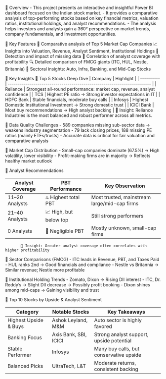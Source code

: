 📁 Overview
      - This project presents an interactive and insightful Power BI dashboard focused on the Indian stock market.
      - It provides a comparative analysis of top-performing stocks based on key financial metrics, valuation ratios, institutional holdings, and analyst recommendations.
      - The analysis helps investors and analysts gain a 360° perspective on market trends, company fundamentals, and investment opportunities.

📌 Key Features
     🏢 Comparative analysis of Top 5 Market Cap Companies
     📈 Insights into Valuation, Revenue, Analyst Sentiment, Institutional Holdings
    🧹 Detection and impact of missing data
    🧠 Correlation of analyst coverage with profitability
    🔍 Detailed comparison of FMCG giants (ITC, HUL, Nestle, Britannia)
    🏦 Sectoral insights: Auto, Infra, Banking, and Mid-Cap Stocks

🧠 Key Insights
    🔹 Top 5 Stocks Deep Dive
| Company    | Highlight                                                                |
| ---------- | ------------------------------------------------------------------------ |
| Reliance   | Strongest all-round performance: market cap, revenue, analyst confidence |
| TCS        | Highest PE ratio → Strong investor expectations in IT                    |
| HDFC Bank  | Stable financials, moderate buy calls                                    |
| Infosys    | Highest Domestic Institutional Investment → Strong domestic trust        |
| ICICI Bank | Most buy recommendations → High analyst backing                          |
     📌 Insight: Reliance Industries is the most balanced and robust performer across all metrics.

  🔹 Data Quality Challenges
      - 589 companies missing sub-sector data → weakens industry segmentation
      - 79 lack closing prices, 188 missing PE ratios (mainly ETFs/trusts)
      - Accurate data is critical for fair valuation and comparative analysis

   
 🔹 Market Cap Distribution
     - Small-cap companies dominate (67.5%) → High volatility, lower visibility
     - Profit-making firms are in majority → Reflects healthy market outlook   
 
 🔹 Analyst Recommendations
     
  | Analyst Coverage | PBT Performance        | Key Observation                              |
  | ---------------- | ---------------------- | -------------------------------------------- |
  | 11–20 Analysts   | 🔝 Highest total PBT   | Most trusted, mainstream large/mid-cap firms |
  | 21–40 Analysts   | 📈 High, but below top | Still strong performers                      |
  | 0 Analysts       | 🔻 Negligible PBT      | Mostly unknown, small-cap firms              |
           📌 Insight: Greater analyst coverage often correlates with higher profitability
      
🔹 Sector Comparisons (FMCG)
    - ITC leads in Revenue, PBT, and Taxes Paid
    - HUL ranks 2nd → Good financials and compliance
    - Nestle vs Britannia → Similar revenue; Nestle more profitable

🔹 Institutional Holding Trends
    - Zomato, Dixon → Rising DII interest
    - ITC, Dr. Reddy’s → Slight DII decrease → Possibly profit booking
    - Dixon shines among mid-caps → Gaining visibility and trust   
    
🔹 Top 10 Stocks by Upside & Analyst Sentiment

   | Category              | Notable Stocks          | Key Takeaways                            |
   | --------------------- | ----------------------- | ---------------------------------------- |
   | Highest Upside & Buys | Ashok Leyland, M\&M     | Auto sector is highly favored            |
   | Banking Focus         | Axis Bank, SBI, ICICI   | Strong analyst support, upside potential |
   | Stable Performer      | Infosys                 | Many buy calls, but conservative upside  |
   | Balanced Picks        | UltraTech, L&T          | Moderate returns, consistent backing     |










